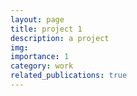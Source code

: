 ```yaml
---
layout: page
title: project 1
description: a project
img:
importance: 1
category: work
related_publications: true
---
```

